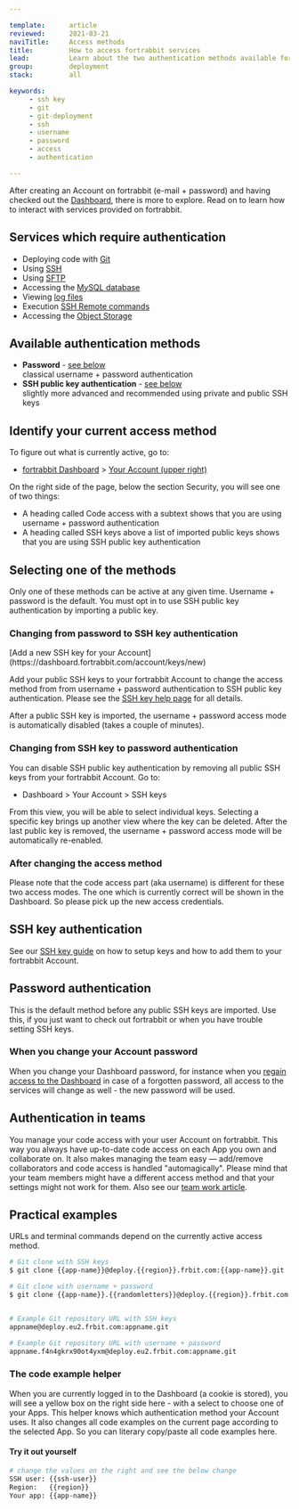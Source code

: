 ```yaml
---

template:      article
reviewed:      2021-03-21
naviTitle:     Access methods
title:         How to access fortrabbit services
lead:          Learn about the two authentication methods available for fortrabbit services.
group:         deployment
stack:         all

keywords:
     - ssh key
     - git
     - git-deployment
     - ssh
     - username
     - password
     - access
     - authentication

---
```


After creating an Account on fortrabbit (e-mail + password) and having checked out the [Dashboard](/dashboard), there is more to explore. Read on to learn how to interact with services provided on fortrabbit.

## Services which require authentication

* Deploying code with [Git](/git-deployment#toc-usage)
* Using [SSH](/ssh-uni)
* Using [SFTP](/sftp-uni)
* Accessing the [MySQL database](/mysql#toc-remote-mysql-access)
* Viewing [log files](/logging-uni)
* Execution [SSH Remote commands](/remote-ssh-execution-pro#toc-usage)
* Accessing the [Object Storage](/object-storage#toc-accessing-the-object-storage)

## Available authentication methods

* **Password**  - [see below](#toc-password-authentication)  
   classical username + password authentication 
* **SSH public key authentication** - [see below](#toc-ssh-key-authentication)  
    slightly more advanced and recommended using private and public SSH keys

## Identify your current access method

To figure out what is currently active, go to: 

+ [fortrabbit Dashboard](/dashboard) > [Your Account (upper right)](https://dashboard.fortrabbit.com/account)

On the right side of the page, below the section Security, you will see one of two things:

* A heading called Code access with a subtext shows that you are using username + password authentication
* A heading called SSH keys above a list of imported public keys shows that you are using SSH public key authentication


## Selecting one of the methods

Only one of these methods can be active at any given time. Username + password is the default. You must opt in to use SSH public key authentication by importing a public key.


### Changing from password to SSH key authentication

<div markdown="1" data-user="known">
[Add a new SSH key for your Account](https://dashboard.fortrabbit.com/account/keys/new)
</div>

Add your public SSH keys to your fortrabbit Account to change the access method from from username + password authentication to SSH public key authentication. Please see the [SSH key help page](/ssh-keys) for all details.

After a public SSH key is imported, the username + password access mode is automatically disabled (takes a couple of minutes).


### Changing from SSH key to password authentication

You can disable SSH public key authentication by removing all public SSH keys from your fortrabbit Account. Go to: 

* Dashboard > Your Account > SSH keys

From this view, you will be able to select individual keys. Selecting a specific key brings up another view where the key can be deleted. After the last public key is removed, the username + password access mode will be automatically re-enabled.


### After changing the access method

Please note that the code access part (aka username) is different for these two access modes. The one which is currently correct will be shown in the Dashboard. So please pick up the new access credentials.


## SSH key authentication

See our [SSH key guide](ssh-keys) on how to setup keys and how to add them to your fortrabbit Account.


## Password authentication

This is the default method before any public SSH keys are imported. Use this, if you just want to check out fortrabbit or when you have trouble setting SSH keys.


### When you change your Account password

When you change your Dashboard password, for instance when you [regain access to the Dashboard](/dashboard#toc-regaining-access) in case of a forgotten password, all access to the services will change as well - the new password will be used.


## Authentication in teams

You manage your code access with your user Account on fortrabbit. This way you always have up-to-date code access on each App you own and collaborate on. It also makes managing the team easy — add/remove collaborators and code access is handled "automagically". Please mind that your team members might have a different access method and that your settings might not work for them. Also see our [team work article](/collaboration).


## Practical examples

URLs and terminal commands depend on the currently active access method.

```bash
# Git clone with SSH keys
$ git clone {{app-name}}@deploy.{{region}}.frbit.com:{{app-name}}.git

# Git clone with username + password
$ git clone {{app-name}}.{{randomletters}}@deploy.{{region}}.frbit.com:{{app-name}}.git


# Example Git repository URL with SSH keys
appname@deploy.eu2.frbit.com:appname.git

# Example Git repository URL with username + password
appname.f4n4gkrx90ot4yxm@deploy.eu2.frbit.com:appname.git
```


### The code example helper

When you are currently logged in to the Dashboard (a cookie is stored), you will see a yellow box on the right side here - with a select to choose one of your Apps. This helper knows which authentication method your Account uses. It also changes all code examples on the current page according to the selected App. So you can literary copy/paste all code examples here.


#### Try it out yourself

```bash
# change the values on the right and see the below change
SSH user: {{ssh-user}}
Region:   {{region}}
Your app: {{app-name}}
```
